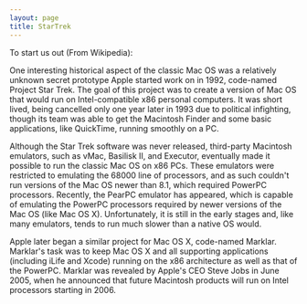 ```yaml
---
layout: page
title: StarTrek
---
```




To start us out (From Wikipedia):

One interesting historical aspect of the classic Mac OS was a relatively unknown secret prototype Apple started work on in 1992, code-named Project Star Trek. The goal of this project was to create a version of Mac OS that would run on Intel-compatible x86 personal computers. It was short lived, being cancelled only one year later in 1993 due to political infighting, though its team was able to get the Macintosh Finder and some basic applications, like QuickTime, running smoothly on a PC.

Although the Star Trek software was never released, third-party Macintosh emulators, such as vMac, Basilisk II, and Executor, eventually made it possible to run the classic Mac OS on x86 PCs. These emulators were restricted to emulating the 68000 line of processors, and as such couldn't run versions of the Mac OS newer than 8.1, which required PowerPC processors. Recently, the PearPC emulator has appeared, which is capable of emulating the PowerPC processors required by newer versions of the Mac OS (like Mac OS X). Unfortunately, it is still in the early stages and, like many emulators, tends to run much slower than a native OS would.

Apple later began a similar project for Mac OS X, code-named Marklar. Marklar's task was to keep Mac OS X and all supporting applications (including iLife and Xcode) running on the x86 architecture as well as that of the PowerPC. Marklar was revealed by Apple's CEO Steve Jobs in June 2005, when he announced that future Macintosh products will run on Intel processors starting in 2006.

